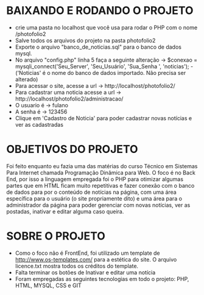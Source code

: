 # BAIXANDO E RODANDO O PROJETO
- crie uma pasta no localhost que você usa para rodar o PHP com o nome /photofolio2
- Salve todos os arquivos do projeto na pasta photofolio2
- Exporte o arquivo "banco_de_noticias.sql" para o banco de dados mysql.
- No arquivo "config.php" linha 5 faça a seguinte alteração -> $conexao = mysqli_connect('Seu_Server', 'Seu_Usuário', 'Sua_Senha ', 'noticias');  -  ('Noticias' é o nome do banco de dados importado. Não precisa ser alterado)
- Para acessar o site, acesse a url -> http://localhost/photofolio2/
- Para cadastrar uma noticia acesse a url -> http://localhost/photofolio2/administracao/
- O usuario é -> fulano
- A senha é -> 123456
- Clique em 'Cadastro de Noticia' para poder cadastrar novas notícias e ver as cadastradas

# OBJETIVOS DO PROJETO
Foi feito enquanto eu fazia uma das matérias do curso Técnico em Sistemas Para Internet chamada Programação Dinâmica para Web.
O foco é no Back End, por isso a linguagem empregada foi o PHP para otimizar algumas partes que em HTML ficam muito repetitivas e fazer conexão
com o banco de dados para por o conteúdo de notícias na página, com uma área específica para o usuário (o site propriamente dito) e uma área
para o administrador da página para poder gerenciar com novas notícias, ver as postadas, inativar e editar alguma caso queira.

# SOBRE O PROJETO
- Como o foco não é FrontEnd, foi utilizado um template de http://www.os-templates.com/ para a estética do site. O arquivo licence.txt mostra todos os créditos do template.
- Falta terminar os botões de Inativar e editar uma notícia
- Foram empregadas as seguintes tecnologias em todo o projeto: PHP, HTML, MYSQL, CSS e GIT
